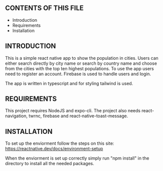 CONTENTS OF THIS FILE
---------------------

 * Introduction
 * Requirements
 * Installation


INTRODUCTION
------------

This is a simple react native app to show the population in cities. Users can either search directly by city name or search by country name 
and choose from the cities with the top ten highest populations. To use the app users need to register an account. Firebase is used to handle users and login.

The app is written in typescript and for styling tailwind is used. 

REQUIREMENTS
------------

This project requires NodeJS and expo-cli. The project also needs react-navigation, twrnc, firebase and react-native-toast-message.


INSTALLATION
------------

To set up the enviorment follow the steps on this site: https://reactnative.dev/docs/environment-setup

When the enviorment is set up correctly simply run "npm install" in the directory to install all the needed packages.
